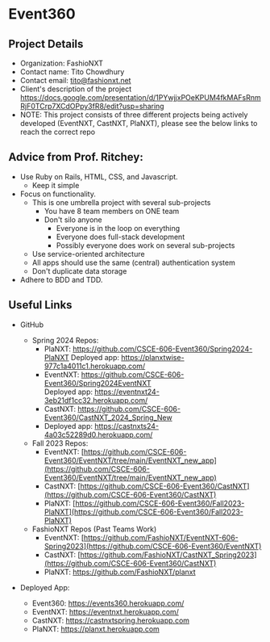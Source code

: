 # Event360

## Project Details
* Organization:	FashioNXT
* Contact name:	Tito Chowdhury
* Contact email:	tito@fashionxt.net
* Client's description of the project	https://docs.google.com/presentation/d/1PYwjjxPOeKPUM4fkMAFsRnmRjF0TCrp7XCdOPpy3fR8/edit?usp=sharing
* NOTE: This project consists of three different projects being actively developed (EventNXT, CastNXT, PlaNXT), please see the below links to reach the correct repo


## Advice from Prof. Ritchey: 

* Use Ruby on Rails, HTML, CSS, and Javascript.
  * Keep it simple
* Focus on functionality.
  * This is one umbrella project with several sub-projects
    * You have 8 team members on ONE team
    * Don't silo anyone
      * Everyone is in the loop on everything
      * Everyone does full-stack development
      * Possibly everyone does work on several sub-projects
  * Use service-oriented architecture
  * All apps should use the same (central) authentication system
  * Don't duplicate data storage
* Adhere to BDD and TDD.

## Useful Links
* GitHub

  * Spring 2024 Repos:
    * PlaNXT: https://github.com/CSCE-606-Event360/Spring2024-PlaNXT
      Deployed app: https://planxtwise-977c1a4011c1.herokuapp.com/
    * EventNXT: https://github.com/CSCE-606-Event360/Spring2024EventNXT      
      Deployed app: https://eventnxt24-3eb21df1cc32.herokuapp.com/ 
    * CastNXT: https://github.com/CSCE-606-Event360/CastNXT_2024_Spring_New
    * Deployed app: https://castnxts24-4a03c52289d0.herokuapp.com/
  * Fall 2023 Repos:
    * EventNXT: [https://github.com/CSCE-606-Event360/EventNXT/tree/main/EventNXT_new_app](https://github.com/CSCE-606-Event360/EventNXT/tree/main/EventNXT_new_app)
    * CastNXT: [https://github.com/CSCE-606-Event360/CastNXT](https://github.com/CSCE-606-Event360/CastNXT)
    * PlaNXT: [https://github.com/CSCE-606-Event360/Fall2023-PlaNXT](https://github.com/CSCE-606-Event360/Fall2023-PlaNXT)
  * FashioNXT Repos (Past Teams Work)
    * EventNXT: [https://github.com/FashioNXT/EventNXT-606-Spring2023](https://github.com/CSCE-606-Event360/EventNXT)
    * CastNXT: [https://github.com/FashioNXT/CastNXT_Spring2023](https://github.com/CSCE-606-Event360/CastNXT)
    * PlaNXT: [https://github.com/FashioNXT/planxt ](https://github.com/CSCE-606-Event360/PlaNXT)
    
* Deployed App:
  * Event360: https://events360.herokuapp.com/
  * EventNXT: https://eventnxt.herokuapp.com/
  * CastNXT: https://castnxtspring.herokuapp.com
  * PlaNXT: https://planxt.herokuapp.com
